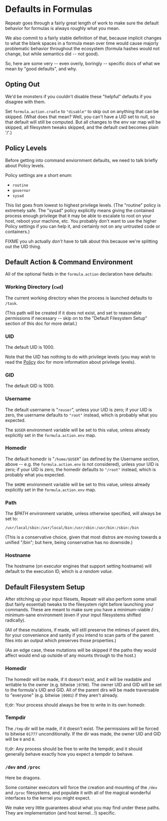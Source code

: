 Defaults in Formulas
====================

Repeatr goes through a fairly great length of work to make sure
the default behavior for formulas is always roughly what you mean.

We also commit to a fairly stable definition of that, because
implicit changes to what the blank spaces in a formula mean over
time would cause majorly problematic behavior throughout the ecosystem
(formula hashes would not change, but while semantics did -- not good).

So, here are some very -- even overly, boringly -- specific docs
of what we mean by "good defaults", and why.


Opting Out
----------

We'd be monsters if you couldn't disable these "helpful" defaults if
you disagree with them.

Set `formula.action.cradle` to `"disable"` to skip out on anything that
can be skipped.
(What does that mean?  Well, you can't have a UID set to null, so that
default will still be computed.  But all changes to the env var map
will be skipped, all filesystem tweaks skipped, and the default cwd
becomes plain '/'.)


Policy Levels
-------------

Before getting into command enviornment defaults, we need to talk
briefly about Policy levels.

Policy settings are a short enum:

- `routine`
- `governor`
- `sysad`

This list goes from lowest to highest privilege levels.
(The "routine" policy is extremely safe.  The "sysad" policy
explicitly means giving the contained process enough privilege
that it may be able to escalate to root on your host, reboot
your machine, etc.  You probably don't want to use the higher
Policy settings if you can help it, and certainly not on any
untrusted code or containers.)

FIXME you uh actually *don't* have to talk about this because
we're splitting out the UID thing.


Default Action & Command Environment
------------------------------------

All of the optional fields in the `formula.action` declaration have
defaults:

### Working Directory (`cwd`)

The current working directory when the process is launched defaults
to `/task`.

(This path will be created if it does not exist, and set to reasonable
permissions if necessary -- skip on to the "Default Filesystem Setup"
section of this doc for more detail.)

### UID

The default UID is 1000.

Note that the UID has nothing to do with privilege levels
(you may wish to read the [Policy](./formula-policy.md) doc
for more information about privilege levels).

### GID

The default GID is 1000.

### Username

The default username is "`reuser`", unless your UID is zero;
if your UID is zero, the username defaults to `"root"` instead,
which is probably what you expected.

The `$USER` environment variable will be set to this value,
unless already explicitly set in the `formula.action.env` map.

### Homedir

The default homedir is "`/home/$USER`" (as defined by the Username
section, above -- e.g. the `formula.action.env` is not considered),
unless your UID is zero;
if your UID is zero, the homedir defaults to `"/root"` instead,
which is probably what you expected.

The `$HOME` environment variable will be set to this value,
unless already explicitly set in the `formula.action.env` map.

### Path

The $PATH environment variable, unless otherwise specified, will
always be set to:

```
/usr/local/sbin:/usr/local/bin:/usr/sbin:/usr/bin:/sbin:/bin
```

(This is a conservative choice, given that most distros are moving towards
a unified "/bin"; but here, being conservative has no downside.)

### Hostname

The hostname (on executor engines that support setting hostname) will
default to the execution ID, which is *a random value*.


Default Filesystem Setup
------------------------

After stitching up your input filesets, Repeatr will also perform some
small (but fairly essential) tweaks to the filesystem right before
launching your commands.  These are meant to make sure you have a
minimum-viable / minimum-sane environment (even if your input filesystems
shifted radically).

(All of these mutations, if made, will still preserve the mtimes of
parent dirs, for your convenience and sanity if you intend to scan
parts of the parent files into an output which preserves those properties.)

(As an edge case, these mutations will be skipped if the paths they
would affect would end up outside of any mounts through to the host.)

### Homedir

The homedir will be made, if it doesn't exist,
and it will be readable and writable to the owner (e.g. bitwise `|0700`).
The owner UID and GID will be set to the formula's UID and GID.
All of the parent dirs will be made traversable to "everyone"
(e.g. bitwise `|0001`) if they aren't already.

tl;dr: Your process should always be free to write in its own homedir.

### Tempdir

The `/tmp` dir will be made, if it doesn't exist.
The permissions will be forced to bitwise `01777` unconditionally.
If the dir was made, the owner UID and GID will be `0` and `0`.

tl;dr: Any process should be free to write the tempdir, and it should
generally behave exactly how you expect a tempdir to behave. 

### `/dev` and `/proc`

Here be dragons.

Some container executors will force the creation and mounting of
the `/dev` and `/proc` filesystems, and populate it with all of
the magical wonderful interfaces to the kernel you might expect.

We make very little guarantees about what you may find under
these paths.  They are implementation (and host kernel...!) specific.
